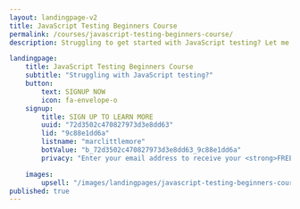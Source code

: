 ```yaml
---
layout: landingpage-v2
title: JavaScript Testing Beginners Course
permalink: /courses/javascript-testing-beginners-course/
description: Struggling to get started with JavaScript testing? Let me help you.

landingpage:
    title: JavaScript Testing Beginners Course
    subtitle: "Struggling with JavaScript testing?"
    button:
        text: SIGNUP NOW
        icon: fa-envelope-o
    signup:
        title: SIGN UP TO LEARN MORE
        uuid: "72d3502c470827973d3e8dd63"
        lid: "9c88e1dd6a"
        listname: "marclittlemore"
        botValue: "b_72d3502c470827973d3e8dd63_9c88e1dd6a"
        privacy: "Enter your email address to receive your <strong>FREE 7-day email course</strong>. You'll also be added to my mailing list and be the first to know when I have new freebies to give away.<br /><br />And don't worry, I hate spam as much as you do: your email address will <strong>never</strong> be shared."

    images:
        upsell: "/images/landingpages/javascript-testing-beginners-course.jpg"
published: true
---
```

